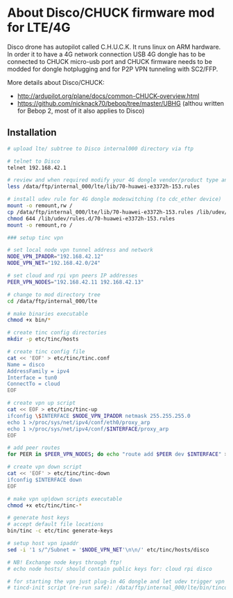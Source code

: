 # About Disco/CHUCK firmware mod for LTE/4G

Disco drone has autopilot called C.H.U.C.K. It runs linux on ARM hardware. In order it to have a 4G network connection USB 4G dongle has to be connected to CHUCK micro-usb port and CHUCK firmware needs to be modded for dongle hotplugging and for P2P VPN tunneling with SC2/FFP. 

More details about Disco/CHUCK:
* http://ardupilot.org/plane/docs/common-CHUCK-overview.html
* https://github.com/nicknack70/bebop/tree/master/UBHG (althou written for Bebop 2, most of it also applies to Disco)

## Installation

```bash
# upload lte/ subtree to Disco internal000 directory via ftp

# telnet to Disco
telnet 192.168.42.1

# review and when required modify your 4G dongle vendor/product type and interface details
less /data/ftp/internal_000/lte/lib/70-huawei-e3372h-153.rules

# install udev rule for 4G dongle modeswitching (to cdc_ether device)
mount -o remount,rw /
cp /data/ftp/internal_000/lte/lib/70-huawei-e3372h-153.rules /lib/udev/rules.d/
chmod 644 /lib/udev/rules.d/70-huawei-e3372h-153.rules
mount -o remount,ro /

### setup tinc vpn

# set local node vpn tunnel address and network
NODE_VPN_IPADDR="192.168.42.12"
NODE_VPN_NET="192.168.42.0/24"

# set cloud and rpi vpn peers IP addresses
PEER_VPN_NODES="192.168.42.11 192.168.42.13"

# change to mod directory tree
cd /data/ftp/internal_000/lte

# make binaries executable
chmod +x bin/*

# create tinc config directories
mkdir -p etc/tinc/hosts

# create tinc config file
cat << 'EOF' > etc/tinc/tinc.conf
Name = disco
AddressFamily = ipv4
Interface = tun0
ConnectTo = cloud
EOF

# create vpn up script
cat << EOF > etc/tinc/tinc-up
ifconfig \$INTERFACE $NODE_VPN_IPADDR netmask 255.255.255.0
echo 1 >/proc/sys/net/ipv4/conf/eth0/proxy_arp
echo 1 >/proc/sys/net/ipv4/conf/$INTERFACE/proxy_arp
EOF

# add peer routes
for PEER in $PEER_VPN_NODES; do echo "route add $PEER dev $INTERFACE" >> etc/tinc/tinc-up; done

# create vpn down script
cat << 'EOF' > etc/tinc/tinc-down
ifconfig $INTERFACE down
EOF

# make vpn up|down scripts executable
chmod +x etc/tinc/tinc-*

# generate host keys
# accept default file locations
bin/tinc -c etc/tinc generate-keys

# setup host vpn ipaddr
sed -i '1 s/^/Subnet = '$NODE_VPN_NET'\n\n/' etc/tinc/hosts/disco

# NB! Exchange node keys through ftp!
# echo node hosts/ should contain public keys for: cloud rpi disco

# for starting the vpn just plug-in 4G dongle and let udev trigger vpn init scripts
# tincd-init script (re-run safe): /data/ftp/internal_000/lte/bin/tincd-init
```
